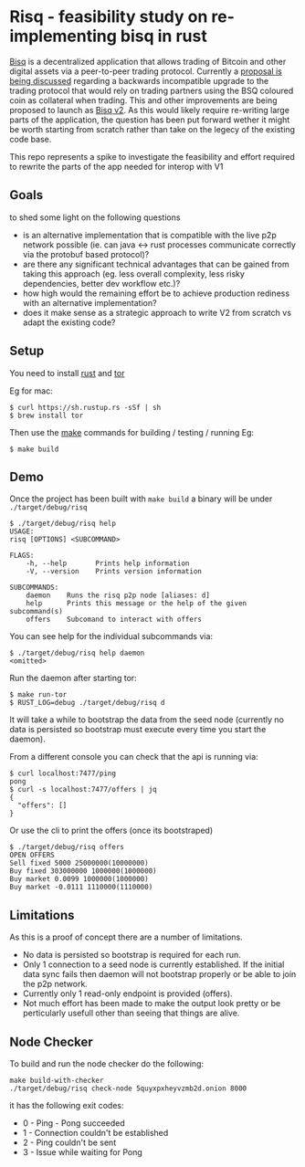 # Risq - feasibility study on re-implementing bisq in rust

[Bisq](https://github.com/bisq-network/bisq) is a decentralized application that allows trading of Bitcoin and other digital assets via a peer-to-peer trading protocol.
Currently a [proposal is being discussed](https://github.com/bisq-network/proposals/issues/32) regarding a backwards incompatible upgrade to the trading protocol that would rely on trading partners using the BSQ coloured coin as collateral when trading.
This and other improvements are being proposed to launch as [Bisq v2](https://github.com/bisq-network/proposals/issues/118).
As this would likely require re-writing large parts of the application, the question has been put forward wether it might be worth starting from scratch rather than take on the legecy of the existing code base.

This repo represents a spike to investigate the feasibility and effort required to rewrite the parts of the app needed for interop with V1

## Goals

to shed some light on the following questions
- is an alternative implementation that is compatible with the live p2p network possible (ie. can java <-> rust processes communicate correctly via the protobuf based protocol)?
- are there any significant technical advantages that can be gained from taking this approach (eg. less overall complexity, less risky dependencies, better dev workflow etc.)?
- how high would the remaining effort be to achieve production rediness with an alternative implementation?
- does it make sense as a strategic approach to write V2 from scratch vs adapt the existing code?

## Setup

You need to install [rust](https://www.rust-lang.org/tools/install) and [tor](https://people.torproject.org/~sysrqb/webwml/docs/installguide.html.en)

Eg for mac:
```
$ curl https://sh.rustup.rs -sSf | sh
$ brew install tor
```

Then use the [make](./Makefile) commands for building / testing / running
Eg:
```
$ make build
```

## Demo

Once the project has been built with `make build` a binary will be under `./target/debug/risq`

```
$ ./target/debug/risq help
USAGE:
risq [OPTIONS] <SUBCOMMAND>

FLAGS:
    -h, --help       Prints help information
    -V, --version    Prints version information

SUBCOMMANDS:
    daemon    Runs the risq p2p node [aliases: d]
    help      Prints this message or the help of the given subcommand(s)
    offers    Subcomand to interact with offers
```

You can see help for the individual subcommands via:
```
$ ./target/debug/risq help daemon
<omitted>
```

Run the daemon after starting tor:
```
$ make run-tor
$ RUST_LOG=debug ./target/debug/risq d
```

It will take a while to bootstrap the data from the seed node (currently no data is persisted so bootstrap must execute every time you start the daemon).

From a different console you can check that the api is running via:
```
$ curl localhost:7477/ping
pong
$ curl -s localhost:7477/offers | jq
{
  "offers": []
}
```

Or use the cli to print the offers (once its bootstraped)
```
$ ./target/debug/risq offers
OPEN OFFERS
Sell fixed 5000 25000000(10000000)
Buy fixed 303000000 1000000(1000000)
Buy market 0.0099 1000000(1000000)
Buy market -0.0111 1110000(1110000)
```

## Limitations

As this is a proof of concept there are a number of limitations.
- No data is persisted so bootstrap is required for each run.
- Only 1 connection to a seed node is currently established. If the initial data sync fails then daemon will not bootstrap properly or be able to join the p2p network.
- Currently only 1 read-only endpoint is provided (offers).
- Not much effort has been made to make the output look pretty or be perticularly usefull other than seeing that things are alive.

## Node Checker

To build and run the node checker do the following:
```
make build-with-checker
./target/debug/risq check-node 5quyxpxheyvzmb2d.onion 8000
```

it has the following exit codes:
- 0 - Ping - Pong succeeded
- 1 - Connection couldn't be established
- 2 - Ping couldn't be sent
- 3 - Issue while waiting for Pong
```
